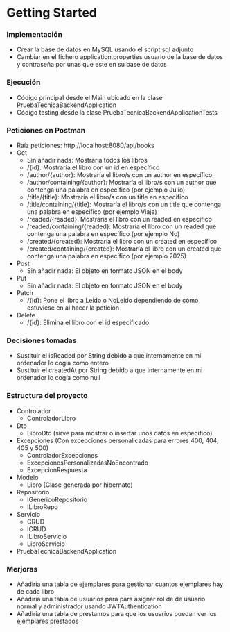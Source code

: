 # Getting Started

### Implementación

* Crear la base de datos en MySQL usando el script sql adjunto
* Cambiar en el fichero application.properties usuario de la base de datos y contraseña por unas que este en su base de datos

### Ejecución

* Código principal desde el Main ubicado en la clase PruebaTecnicaBackendApplication
* Código testing desde la clase PruebaTecnicaBackendApplicationTests

### Peticiones en Postman

* Raíz peticiones: http://localhost:8080/api/books
* Get
  * Sin añadir nada: Mostraría todos los libros
  * /{id}: Mostraría el libro con un id en específico
  * /author/{author}: Mostraría el libro/s con un author en específico
  * /author/containing/{author}: Mostraría el libro/s con un author que contenga una palabra en específico (por ejemplo Julio)
  * /title/{title}: Mostraría el libro/s con un title en específico
  * /title/containing/{title}: Mostraría el libro/s con un title que contenga una palabra en específico (por ejemplo Viaje)
  * /readed/{readed}: Mostraría el libro con un readed en específico
  * /readed/containing/{readed}: Mostraría el libro con un readed que contenga una palabra en específico (por ejemplo No)
  * /created/{created}: Mostraría el libro con un created en específico
  * /created/containing/{created}: Mostraría el libro con un created que contenga una palabra en específico (por ejemplo 2025)
* Post
  * Sin añadir nada: El objeto en formato JSON en el body
* Put
    * Sin añadir nada: El objeto en formato JSON en el body
* Patch
  * /{id}: Pone el libro a Leido o NoLeido dependiendo de cómo estuviese en al hacer la petición
* Delete
  * /{id}: Elimina el libro con el id especificado

### Decisiones tomadas

* Sustituir el isReaded por String debido a que internamente en mi ordenador lo cogía como entero
* Sustituir el createdAt por String debido a que internamente en mi ordenador lo cogía como null

### Estructura del proyecto

* Controlador
  * ControladorLibro
* Dto
  * LibroDto (sirve para mostrar o insertar unos datos en especifico)
* Excepciones (Con excepciones personalicadas para errores 400, 404, 405 y 500)
  * ControladorExcepciones
  * ExcepcionesPersonalizadasNoEncontrado
  * ExcepcionRespuesta
* Modelo
  * Libro (Clase generada por hibernate)
* Repositorio
  * IGenericoRepositorio
  * ILibroRepo
* Servicio
  * CRUD
  * ICRUD
  * ILibroServicio
  * LibroServicio
* PruebaTecnicaBackendApplication

### Merjoras
* Añadiria una tabla de ejemplares para gestionar cuantos ejemplares hay de cada libro
* Añadiria una tabla de usuarios para para asignar rol de de usuario normal y administrador usando JWTAuthentication
* Añadiria una tabla de prestamos para que los usuarios puedan ver los ejemplares prestados